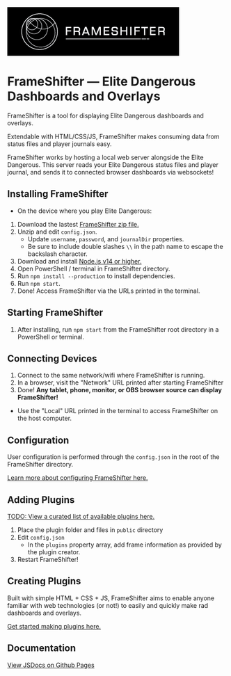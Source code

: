 <img src="https://github.com/daltonrowe/frameshifter/raw/master/public/welcome/frameshifter-readme.png">


# FrameShifter — Elite Dangerous Dashboards and Overlays

FrameShifter is a tool for displaying Elite Dangerous dashboards and overlays. 

Extendable with HTML/CSS/JS, FrameShifter makes consuming data from status files and player journals easy.

FrameShifter works by hosting a local web server alongside the Elite Dangerous. This server reads your Elite Dangerous status files and player journal, and sends it to connected browser dashboards via websockets!

## Installing FrameShifter

* On the device where you play Elite Dangerous:
1. Download the lastest [FrameShifter zip file.](https://github.com/daltonrowe/frameshifter/archive/refs/heads/master.zip)
1. Unzip and edit `config.json`.
    - Update `username`, `password`, and `journalDir` properties.
    - Be sure to include double slashes `\\` in the path name to escape the backslash character.
1. Download and install [Node.js v14 or higher.](https://nodejs.org/en/download/current/)
1. Open PowerShell / terminal in FrameShifter directory.
1. Run `npm install --production` to install dependencies.
1. Run `npm start`.
1. Done! Access FrameShifter via the URLs printed in the terminal.

## Starting FrameShifter

1. After installing, run `npm start` from the FrameShifter root directory in a PowerShell or terminal.

## Connecting Devices

1. Connect to the same network/wifi where FrameShifter is running.
1. In a browser, visit the "Network" URL printed after starting FrameShifter
1. Done! **Any tablet, phone, monitor, or OBS browser source can display FrameShifter!**

- Use the "Local" URL printed in the terminal to access FrameShifter on the host computer.
## Configuration

User configuration is performed through the `config.json` in the root of the FrameShifter directory.

[Learn more about configuring FrameShifter here.](./README-config.md)

## Adding Plugins

[TODO: View a curated list of available plugins here.](./README-plugins-available.md)

1. Place the plugin folder and files in `public` directory
1. Edit `config.json`
    - In the `plugins` property array, add frame information as provided by the plugin creator.
1. Restart FrameShifter!

## Creating Plugins

Built with simple HTML + CSS + JS, FrameShifter aims to enable anyone familiar with web technologies (or not!) to easily and quickly make rad dashboards and overlays.

[Get started making plugins here.](./README-plugins.md)

## Documentation

[View JSDocs on Github Pages](https://daltonrowe.github.io/frameshifter/index.html)